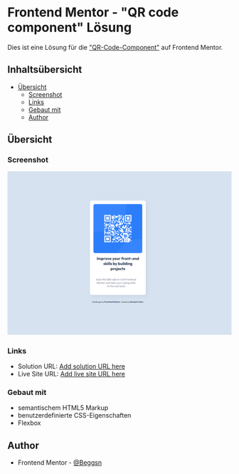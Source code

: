 # Frontend Mentor - "QR code component" Lösung

Dies ist eine Lösung für die ["QR-Code-Component"](https://www.frontendmentor.io/challenges/qr-code-component-iux_sIO_H) auf Frontend Mentor. 

## Inhaltsübersicht

- [Übersicht](#Übersicht)
  - [Screenshot](#screenshot)
  - [Links](#links)
  - [Gebaut mit](#gebaut-mit)
  - [Author](#author)

## Übersicht

### Screenshot

![](./design/solution-screenshot.png)

### Links

- Solution URL: [Add solution URL here](https://your-solution-url.com)
- Live Site URL: [Add live site URL here](https://your-live-site-url.com)

### Gebaut mit

- semantischem HTML5 Markup
- benutzerdefinierte CSS-Eigenschaften
- Flexbox
<!-- - Mobile-first workflow -->
<!-- - [React](https://reactjs.org/) - JS library -->
<!-- - [Next.js](https://nextjs.org/) - React framework -->
<!-- - [Styled Components](https://styled-components.com/) - For styles -->

## Author

- Frontend Mentor - [@Beggsn](https://www.frontendmentor.io/profile/Beggsn)




